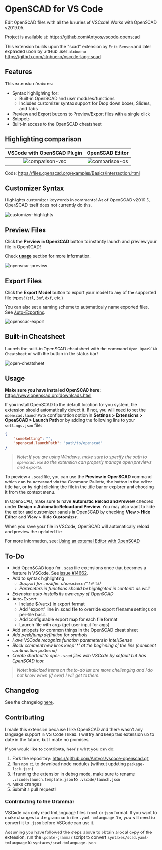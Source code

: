 # OpenSCAD for VS Code

Edit OpenSCAD files with all the luxuries of VSCode! Works with OpenSCAD v2019.05.

Project is available at: <https://github.com/Antyos/vscode-openscad>

This extension builds upon the "scad" extension by `Erik Benson` and later expanded upon by GitHub user `atnbueno` <https://github.com/atnbueno/vscode-lang-scad>

## Features

This extension features:

- Syntax highlighting for:
    - Built-in OpenSCAD and user modules/functions
    - Includes customizer syntax support for Drop down boxes, Sliders, and Tabs
- Preview and Export buttons to Preview/Export files with a single click
- Snippets
- Built-in access to the OpenSCAD cheatsheet

## Highlighting comparison

VSCode with OpenSCAD Plugin| OpenSCAD Editor
:-------------------------:|:-------------------------:
![comparison-vsc](media/screenshots/comparison-vsc.png) | ![comparison-os](media/screenshots/comparison-os.png)

Code: <https://files.openscad.org/examples/Basics/intersection.html>

## Customizer Syntax

Highlights customizer keywords in comments! As of OpenSCAD v2019.5, OpenSCAD itself does not currently do this.

![customizer-highlights](media/screenshots/customizer-highlights.png)

## Preview Files

Click the **Preview in OpenSCAD** button to instantly launch and preview your file in OpenSCAD!

Check [**usage**](#usage) section for more information.

![openscad-preview](media/screenshots/openscad-preview.gif)

## Export Files

Click the **Export Model** button to export your model to any of the supported file types! (`stl`, `3mf`, `dxf`, etc.)

You can also set a naming scheme to automatically name exported files. See [Auto-Exporting](https://github.com/Antyos/vscode-openscad/wiki/Auto-Exporting).

![openscad-export](media/screenshots/openscad-export.gif)

## Built-in Cheatsheet

Launch the built-in OpenSCAD cheatsheet with the command `Open OpenSCAD Cheatsheet` or with the button in the status bar!

![open-cheatsheet](media/screenshots/open-cheatsheet.gif)

## Usage

**Make sure you have installed OpenSCAD here:** <https://www.openscad.org/downloads.html>

If you install OpenSCAD to the default location for you system, the extension should automatically detect it. If not, you will need to set the `openscad.launchPath` configuration option in **Settings > Extensions > OpenSCAD > Launch Path** or by adding the following line to your `settings.json` file:

``` json
{
    "someSetting": "",
    "openscad.launchPath": "path/to/openscad"
}
```

> _Note: If you are using Windows, make sure to specify the path to `openscad.exe` so the extension can properly manage open previews and exports._

To preview a `.scad` file, you can use the **Preview in OpenSCAD** command which can be accessed via the Command Pallette, the button in the editor title bar, or by right clicking the file in the title bar or explorer and choosing it from the context menu.

In OpenSCAD, make sure to have **Automatic Reload and Preview** checked under **Design > Automatic Reload and Preview**. You may also want to hide the editor and customizer panels in OpenSCAD by checking **View > Hide Editor** and **View > Hide Customizer**.

When you save your file in VSCode, OpenSCAD will automatically reload and preview the updated file.

For more information, see: [Using an external Editor with OpenSCAD](https://en.wikibooks.org/wiki/OpenSCAD_User_Manual/Using_an_external_Editor_with_OpenSCAD)

## To-Do

- Add OpenSCAD logo for `.scad` file extensions once that becomes a feature in VSCode. See [issue #14662](https://github.com/microsoft/vscode/issues/14662).
- Add to syntax highlighting
    - _Support for modifier characters (* ! # %)_
    - _Parameters in functions should be highlighted in contents as well_
- _Extension auto-installs its own copy of OpenSCAD_
- Auto-Export
    - Include ${var:x} in export format
    - Add "export" line in .scad file to override export filename settings on per-file basis
    - Add configurable export map for each file format
    - Launch file with args (get user input for args)
- Add snippets for common things in the OpenSCAD cheat sheet
- _Add peek/jump definition for symbols_
- _Have VSCode recognize function parameters in IntelliSense_
- _Block comment new lines keep '*' at the beginning of the line (comment continuation patterns)_
- _Create shortcut to open `.scad` files with VSCode by default but has OpenSCAD icon_

> _Note: Italicized items on the to-do list are more challenging and I do not know when (if ever) I will get to them._

## Changelog

See the changelog [here](https://github.com/Antyos/vscode-openscad/blob/master/CHANGELOG.md).

## Contributing

I made this extension because I like OpenSCAD and there wasn't any language support in VS Code I liked. I will try and keep this extension up to date in the future, but I make no promises.

If you would like to contribute, here's what you can do:

1. Fork the repository: <https://github.com/Antyos/vscode-openscad.git>
2. Run `npm ci` to download node modules (without updating `package-lock.json`)
3. If running the extension in debug mode, make sure to rename `.vscode/launch.template.json` to `.vscode/launch.json`
4. Make changes
5. Submit a pull request!

### Contributing to the Grammar

VSCode can only read tmLanguage files in `xml` or `json` format. If you want to make changes to the grammar in the `.yaml-tmlanguage` file, you will need to convert it to `.json` before VSCode can use it.

Assuming you have followed the steps above to obtain a local copy of the extension, run the `update-grammar` script to convert `syntaxes/scad.yaml-tmlanguage` to `syntaxes/scad.tmlanguage.json`
